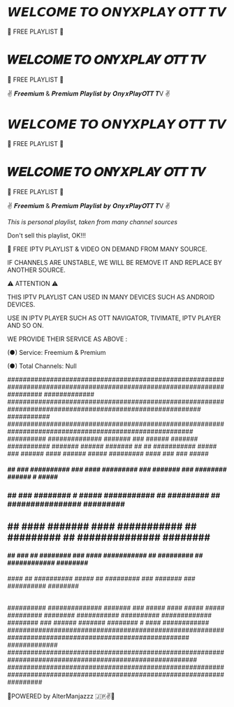 # 𝙒𝙀𝙇𝘾𝙊𝙈𝙀 𝙏𝙊 𝙊𝙉𝙔𝙓𝙋𝙇𝘼𝙔 𝙊𝙏𝙏 𝙏𝙑 #
💯 FREE PLAYLIST 💯
# 𝑾𝑬𝑳𝑪𝑶𝑴𝑬 𝑻𝑶 𝑶𝑵𝒀𝑿𝑷𝑳𝑨𝒀 𝑶𝑻𝑻 𝑻𝑽 #
💯 FREE PLAYLIST 💯


✌️ 𝑭𝒓𝒆𝒆𝒎𝒊𝒖𝒎 & 𝑷𝒓𝒆𝒎𝒊𝒖𝒎 𝑷𝒍𝒂𝒚𝒍𝒊𝒔𝒕 𝒃𝒚 𝑶𝒏𝒚𝒙𝑷𝒍𝒂𝒚𝑶𝑻𝑻 𝑻V ✌️




# 𝙒𝙀𝙇𝘾𝙊𝙈𝙀 𝙏𝙊 𝙊𝙉𝙔𝙓𝙋𝙇𝘼𝙔 𝙊𝙏𝙏 𝙏𝙑 #
💯 FREE PLAYLIST 💯
# 𝑾𝑬𝑳𝑪𝑶𝑴𝑬 𝑻𝑶 𝑶𝑵𝒀𝑿𝑷𝑳𝑨𝒀 𝑶𝑻𝑻 𝑻𝑽 #
💯 FREE PLAYLIST 💯


✌️ 𝑭𝒓𝒆𝒆𝒎𝒊𝒖𝒎 & 𝑷𝒓𝒆𝒎𝒊𝒖𝒎 𝑷𝒍𝒂𝒚𝒍𝒊𝒔𝒕 𝒃𝒚 𝑶𝒏𝒚𝒙𝑷𝒍𝒂𝒚𝑶𝑻𝑻 𝑻V ✌️




*This is personal playlist, taken from many channel sources* 


Don't sell this playlist, OK!!!






💯 FREE IPTV PLAYLIST & VIDEO ON DEMAND FROM MANY SOURCE.


IF CHANNELS ARE UNSTABLE, WE WILL BE REMOVE IT AND REPLACE BY ANOTHER SOURCE.





⚠️ ATTENTION ⚠️


THIS IPTV PLAYLIST CAN USED IN MANY DEVICES SUCH AS ANDROID DEVICES.









USE IN IPTV PLAYER SUCH AS OTT NAVIGATOR, TIVIMATE, IPTV PLAYER AND SO ON.









WE PROVIDE THEIR SERVICE AS ABOVE :





(●) Service: Freemium & Premium



(●) Total Channels: 
Null








#########################################################################################################################
#############  ##########################################################################################################
###########      ########################################################################################################
##########         ##############   #######    ###         ######          #######   ###########      #######      ######
####### ##         ## ###########   #####    ###    ######   ####   ######   #####   #########   ####   ###   ###   #####
#####   ##       ###   ##########   ###    ####   #########   ###   #######    ###   ########   ######   #   #####   ####
###     ##     ###       ########   #    #####   ###########   ##   #########   ##   ################   #########   #####
##      ##   ####         #######         ####   ###########   ##   #########   ##   ##############    ########    ######
####    ## ###  ##       ########    ###   ####  ###########   ##   #########   ##   ############    ########    ########
######  ####      ##   ##########   #####    ##   #########   ###   #######    ###   ##########    ########    ##########
##########         ##############   #######   ###   #####    ####   #####    #####   #########    ########    ###########
##########          #############   ########   ###         ######          #######   ########           #            ####
############      #######################################################################################################
#############   #########################################################################################################
#########################################################################################################################










🚀POWERED by AlterManjazzz 🇯🇵✌️🚀
